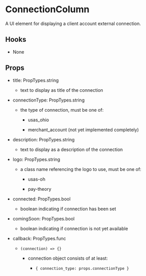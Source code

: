 # ConnectionColumn

A UI element for displaying a client account external connection.

## Hooks

-   None

## Props

-   title: PropTypes.string

    -   text to display as title of the connection

-   connectionType: PropTypes.string

    -   the type of connection, must be one of:

        -   usas_ohio

        -   merchant_account (not yet implemented completely)

-   description: PropTypes.string

    -   text to display as a description of the connection

-   logo: PropTypes.string

    -   a class name referencing the logo to use, must be one of:

        -   usas-oh

        -   pay-theory

-   connected: PropTypes.bool

    -   boolean indicating if connection has been set

-   comingSoon: PropTypes.bool

    -   boolean indicating if connection is not yet available

-   callback: PropTypes.func

    -   `(connection) => {}`

        -   connection object consists of at least:

            -   `{ connection_type: props.connectionType }`
